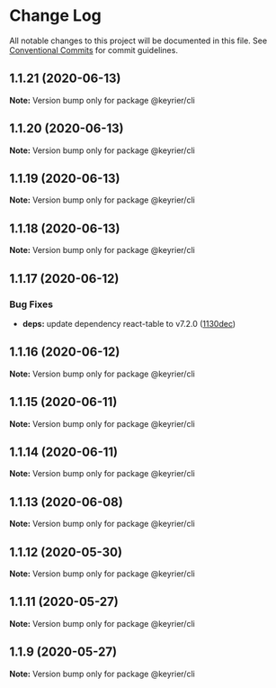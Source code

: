 # Change Log

All notable changes to this project will be documented in this file.
See [Conventional Commits](https://conventionalcommits.org) for commit guidelines.

## 1.1.21 (2020-06-13)

**Note:** Version bump only for package @keyrier/cli





## 1.1.20 (2020-06-13)

**Note:** Version bump only for package @keyrier/cli





## 1.1.19 (2020-06-13)

**Note:** Version bump only for package @keyrier/cli





## 1.1.18 (2020-06-13)

**Note:** Version bump only for package @keyrier/cli





## 1.1.17 (2020-06-12)


### Bug Fixes

* **deps:** update dependency react-table to v7.2.0 ([1130dec](https://github.com/magoo-magoo/keyrier-json/commit/1130dec418b05a56cd40f313c0d6065f1691568b))





## 1.1.16 (2020-06-12)

**Note:** Version bump only for package @keyrier/cli





## 1.1.15 (2020-06-11)

**Note:** Version bump only for package @keyrier/cli





## 1.1.14 (2020-06-11)

**Note:** Version bump only for package @keyrier/cli





## 1.1.13 (2020-06-08)

**Note:** Version bump only for package @keyrier/cli





## 1.1.12 (2020-05-30)

**Note:** Version bump only for package @keyrier/cli





## 1.1.11 (2020-05-27)

**Note:** Version bump only for package @keyrier/cli





## 1.1.9 (2020-05-27)

**Note:** Version bump only for package @keyrier/cli
